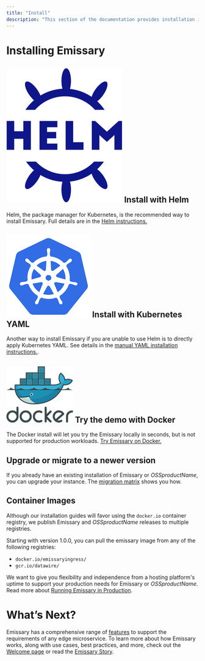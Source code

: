 ```yaml
---
title: "Install"
description: "This section of the documentation provides installation instructions"
---
```


# Installing Emissary

## <img class="os-logo" src="../../images/helm-navy.png"/> Install with Helm

Helm, the package manager for Kubernetes, is the recommended way to install
Emissary. Full details are in the [Helm instructions.](helm/)

## <img class="os-logo" src="../../images/kubernetes.png"/> Install with Kubernetes YAML

Another way to install Emissary if you are unable to use Helm is to
directly apply Kubernetes YAML. See details in the
[manual YAML installation instructions.](yaml-install).

## <img class="os-logo" src="../../images/docker.png"/> Try the demo with Docker

The Docker install will let you try the Emissary locally in seconds,
but is not supported for production workloads. [Try Emissary on Docker.](docker/)

## Upgrade or migrate to a newer version

If you already have an existing installation of Emissary or
$OSSproductName$, you can upgrade your instance. The [migration matrix](migration-matrix/)
shows you how.

## Container Images

Although our installation guides will favor using the `docker.io` container registry,
we publish Emissary and $OSSproductName$ releases to multiple registries.

Starting with version 1.0.0, you can pull the emissary image from any of the following registries:

- `docker.io/emissaryingress/`
- `gcr.io/datawire/`

We want to give you flexibility and independence from a hosting platform's uptime to support
your production needs for Emissary or $OSSproductName$. Read more about
[Running Emissary in Production](../running).

# What’s Next?

Emissary has a comprehensive range of [features](/features/) to
support the requirements of any edge microservice. To learn more about how Emissary works, along with use cases, best practices, and more,
check out the [Welcome page](../../tutorials/getting-started) or read the [Emissary
Story](../../about/why-ambassador).
